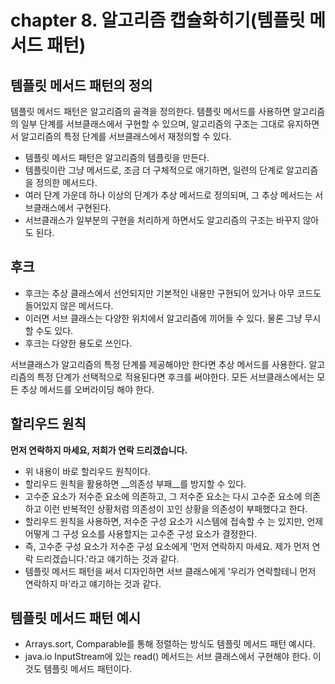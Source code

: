 # chapter 8. 알고리즘 캡슐화히기(템플릿 메서드 패턴)

## 템플릿 메서드 패턴의 정의

템플릿 메서드 패턴은 알고리즘의 골격을 정의한다. 템플릿 메서드를 사용하면 알고리즘의 일부 단계를 서브클래스에서 구현할 수 있으며, 알고리즘의 구조는 그대로 유지하면서 알고리즘의 특정 단계를 서브클래스에서 재정의할 수 있다.

* 템플릿 메서드 패턴은 알고리즘의 템플릿을 만든다.
* 템플릿이란 그냥 메서드로, 조금 더 구체적으로 애기하면, 일련의 단계로 알고리즘을 정의한 메서드다.
* 여러 단계 가운데 하나 이상의 단계가 추상 메서드로 정의되며, 그 추상 메서드는 서브클래스에서 구현된다.
* 서브클래스가 일부분의 구현을 처리하게 하면서도 알고리즘의 구조는 바꾸지 않아도 된다.

## 후크

* 후크는 추상 클래스에서 선언되지만 기본적인 내용만 구현되어 있거나 아무 코드도 들어있지 않은 메서드다.
* 이러면 서브 클래스는 다양한 위치에서 알고리즘에 끼어들 수 있다. 물론 그냥 무시할 수도 있다.
* 후크는 다양한 용도로 쓰인다. 

서브클래스가 알고리즘의 특정 단계를 제공해야만 한다면 추상 메서드를 사용한다. 알고리즘의 특정 단계가 선택적으로 적용된다면 후크를 써야한다.
모든 서브클래스에서는 모든 추상 메서드를 오버라이딩 해야 한다.

## 할리우드 원칙

__먼저 연락하지 마세요, 저희가 연락 드리겠습니다.__

* 위 내용이 바로 할리우드 원칙이다.
* 할리우드 원칙을 활용하면 __의존성 부패__를 방지할 수 있다.
* 고수준 요소가 저수준 요소에 의존하고, 그 저수준 요소는 다시 고수준 요소에 의존하고 이런 반복적인 상황처럼 의존성이 꼬인 상황을 의존성이 부패했다고 한다.
* 할리우드 원칙을 사용하면, 저수준 구성 요소가 시스템에 접속할 수 는 있지만, 언제 어떻게 그 구성 요소를 사용할지는 고수준 구성 요소가 결정한다.
* 즉, 고수준 구성 요소가 저수준 구성 요소에게 '먼저 연락하지 마세요. 제가 먼저 연락 드리겠습니다.'라고 얘기하는 것과 같다.
* 템플릿 메서드 패턴을 써서 디자인하면 서브 클래스에게 '우리가 연락할테니 먼저 연락하지 마'라고 얘기하는 것과 같다.

## 템플릿 메서드 패턴 예시

* Arrays.sort, Comparable를 통해 정렬하는 방식도 템플릿 메서드 패턴 예시다.
* java.io InputStream에 있는 read() 메서드는 서브 클래스에서 구현해야 한다. 이것도 템플릿 메서드 패턴이다.